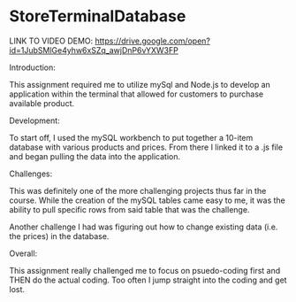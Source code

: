# StoreTerminalDatabase

LINK TO VIDEO DEMO: https://drive.google.com/open?id=1JubSMlGe4yhw6xSZq_awjDnP6vYXW3FP


Introduction:

This assignment required me to utilize mySql and Node.js to develop an application within the terminal that allowed for customers to purchase available product. 


Development:

To start off, I used the mySQL workbench to put together a 10-item database with various products and prices. From there I linked it to a .js file and began pulling the data into the application.


Challenges:

This was definitely one of the more challenging projects thus far in the course. While the creation of the mySQL tables came easy to me, it was the ability to pull specific rows from said table that was the challenge. 

Another challenge I had was figuring out how to change existing data (i.e. the prices) in the database. 


Overall:

This assignment really challenged me to focus on psuedo-coding first and THEN do the actual coding. Too often I jump straight into the coding and get lost. 
